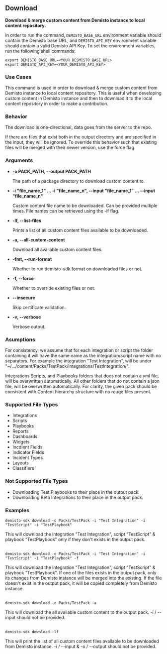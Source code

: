## Download

**Download & merge custom content from Demisto instance to local content repository.**

In order to run the command, `DEMISTO_BASE_URL` environment variable should contain the Demisto base URL, and `DEMISTO_API_KEY` environment variable should contain a valid Demisto API Key.
To set the environment variables, run the following shell commands:
```
export DEMISTO_BASE_URL=<YOUR_DESMISTO_BASE_URL>
export DEMISTO_API_KEY=<YOUR_DEMISTO_API_KEY>
```


### Use Cases
This command is used in order to download & merge custom content from Demisto instance to local content repository. This is useful when developing custom content in Demisto instance and then to
download it to the local content repository in order to make a contribution.


### Behavior
The download is one-directional, data goes from the server to the repo.

If there are files that exist both in the output directory and are specified in the input, they will be ignored. To override this behavior such that existing files will be merged with their newer version, use the force flag.

### Arguments
* **-o PACK_PATH, --output PACK_PATH**

    The path of a package directory to download custom content to.

* **-i "file_name_1" ... -i "file_name_n", --input "file_name_1" ... --input "file_name_n"**

    Custom content file name to be downloaded. Can be provided multiple times. File names can be retrieved using the -lf flag.

* **-lf, --list-files**

    Prints a list of all custom content files available to be downloaded.

* **-a, --all-custom-content**

    Download all available custom content files.

* **-fmt, --run-format**

    Whether to run demisto-sdk format on downloaded files or not.

* **-f, --force**

    Whether to override existing files or not.

* **--insecure**

    Skip certificate validation.

* **-v, --verbose**

    Verbose output.


### Asumptions
For consistency, we assume that for each integration or script the folder containing it will have the same name as the integration/script name with no separators. For example the integration "Test Integration", will be under "~/.../content/Packs/TestPack/Integrations/TestIntegration/".

Integrations Scripts, and Playbooks folders that does not contain a yml file, will be overwritten automatically.
All other folders that do not contain a json file, will be overwritten automatically.
For clarity, the given pack should be consistent with Content hierarchy structure with no rouge files present.

### Supported File Types
* Integrations
* Scripts
* Playbooks
* Reports
* Dashboards
* Widgets
* Incdient Fields
* Indicator Fields
* Incident Types
* Layouts
* Classifiers

### Not Supported File Types
* Downloading Test Playbooks to their place in the output pack.
* Downloading Beta Integrations to their place in the output pack.

### Examples
```
demisto-sdk download -o Packs/TestPack -i "Test Integration" -i "TestScript" -i "TestPlaybook"
```
This will download the integration "Test Integration", script "TestScript" & playbook "TestPlaybook" only if they don't exists in the output pack.
<br/><br/>
```
demisto-sdk download -o Packs/TestPack -i "Test Integration" -i "TestScript" -i "TestPlaybook" -f
```
This will download the integration "Test Integration", script "TestScript" & playbook "TestPlaybook".
If one of the files exists in the output pack, only its changes from Demisto instance will be merged into the existing.
If the file doesn't exist in the output pack, it will be copied completely from Demisto instance.
<br/><br/>
```
demisto-sdk download -o Packs/TestPack -a
```
This will download the all available custom content to the output pack.
-i / --input should not be provided.
<br/><br/>
```
demisto-sdk download -lf
```
This will print the list of all custom content files available to be downloaded from Demisto instance.
-i / --input & -o / --output should not be provided.
<br/><br/>
